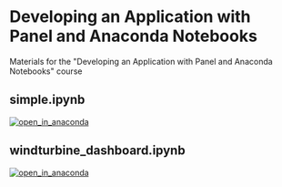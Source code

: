 # Developing an Application with Panel and Anaconda Notebooks

Materials for the "Developing an Application with Panel and Anaconda Notebooks" course

## simple.ipynb

[![open_in_anaconda](https://static.anaconda.cloud/content/a22d04e8445b700f28937ab3231b8cded505d0395c63b7a269696722196d5415)](https://anaconda.cloud/api/nbserve/launch_notebook?nb_url=https%3A%2F%2Fraw.githubusercontent.com%2Fphilippjfr%2Fbuild_and_deploy_course%2Fmain%2Fsimple.ipynb)

## windturbine_dashboard.ipynb

[![open_in_anaconda](https://static.anaconda.cloud/content/a22d04e8445b700f28937ab3231b8cded505d0395c63b7a269696722196d5415)](https://anaconda.cloud/api/nbserve/launch_notebook?nb_url=https%3A%2F%2Fraw.githubusercontent.com%2Fphilippjfr%2Fbuild_and_deploy_course%2Fmain%2Fwindturbine_dashboard.ipynb)
